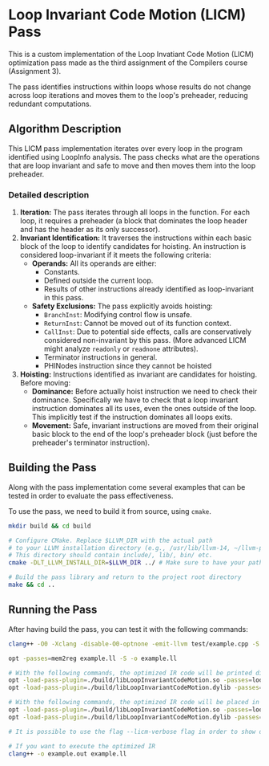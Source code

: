 # Loop Invariant Code Motion (LICM) Pass

This is a custom implementation of the Loop Invatiant Code Motion (LICM) optimization pass made as the third assignment of the Compilers course (Assignment 3).

The pass identifies instructions within loops whose results do not change across loop iterations and moves them to the loop's preheader, reducing redundant computations.

## Algorithm Description

This LICM pass implementation iterates over every loop in the program identified using LoopInfo analysis. The pass checks what are the operations that are loop invariant and safe to move and then moves them into the loop preheader.

### Detailed description

1.  **Iteration:** The pass iterates through all loops in the function. For each loop, it requires a preheader (a block that dominates the loop header and has the header as its only successor).
2.  **Invariant Identification:** It traverses the instructions within each basic block of the loop to identify candidates for hoisting. An instruction is considered loop-invariant if it meets the following criteria:
    *   **Operands:** All its operands are either:
        *   Constants.
        *   Defined outside the current loop.
        *   Results of other instructions already identified as loop-invariant in this pass.
    *   **Safety Exclusions:** The pass explicitly avoids hoisting:
        *   `BranchInst`: Modifying control flow is unsafe.
        *   `ReturnInst`: Cannot be moved out of its function context.
        *   `CallInst`: Due to potential side effects, calls are conservatively considered non-invariant by this pass. (More advanced LICM might analyze `readonly` or `readnone` attributes).
        *   Terminator instructions in general.
        *   PHINodes instruction since they cannot be hoisted 
3.  **Hoisting:** Instructions identified as invariant are candidates for hoisting. Before moving:
    *   **Dominance:** Before actually hoist instruction we need to check their dominance. Specifically we have to check that a loop invariant instruction dominates all its uses, even the ones outside of the loop. This implicitly test if the instruction dominates all loops exits. 
    *   **Movement:** Safe, invariant instructions are moved from their original basic block to the end of the loop's preheader block (just before the preheader's terminator instruction).

## Building the Pass

Along with the pass implementation come several examples that can be tested in order to evaluate the pass effectiveness.

To use the pass, we need to build it from source, using `cmake`.

```bash
mkdir build && cd build

# Configure CMake. Replace $LLVM_DIR with the actual path
# to your LLVM installation directory (e.g., /usr/lib/llvm-14, ~/llvm-project/build)
# This directory should contain include/, lib/, bin/ etc.
cmake -DLT_LLVM_INSTALL_DIR=$LLVM_DIR ../ # Make sure to have your path to llvm/bin as LLVM_DIR

# Build the pass library and return to the project root directory
make && cd ..
```

## Running the Pass

After having build the pass, you can test it with the following commands:

```bash
clang++ -O0 -Xclang -disable-O0-optnone -emit-llvm test/example.cpp -S -o example.ll

opt -passes=mem2reg example.ll -S -o example.ll

# With the following commands, the optimized IR code will be printed directly on the terminal
opt -load-pass-plugin=./build/libLoopInvariantCodeMotion.so -passes=loop-inv-cm example.ll -S # For GNU/Linux OS
opt -load-pass-plugin=./build/libLoopInvariantCodeMotion.dylib -passes=loop-inv-cm example.ll -S # For MacOS

# With the following commands, the optimized IR code will be placed in the given file
opt -load-pass-plugin=./build/libLoopInvariantCodeMotion.so -passes=loop-inv-cm example.ll -S -o example.ll # For GNU/Linux OS
opt -load-pass-plugin=./build/libLoopInvariantCodeMotion.dylib -passes=loop-inv-cm example.ll -S -o example.ll # For MacOS

# It is possible to use the flag --licm-verbose flag in order to show debugging information (the instruction that are considered loop invariant)

# If you want to execute the optimized IR
clang++ -o example.out example.ll
```
